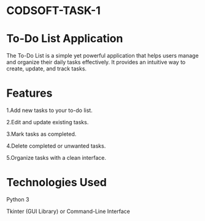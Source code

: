 # CODSOFT-TASK-1
# To-Do List Application
The To-Do List is a simple yet powerful application that helps users manage and organize their daily tasks effectively. It provides an intuitive way to create, update, and track tasks.

# Features
1.Add new tasks to your to-do list.

2.Edit and update existing tasks.

3.Mark tasks as completed.

4.Delete completed or unwanted tasks.

5.Organize tasks with a clean interface.

# Technologies Used
Python 3

Tkinter (GUI Library) or Command-Line Interface
